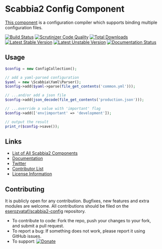 # Scabbia2 Config Component

[This component](https://github.com/eserozvataf/scabbia2-config) is a configuration compiler which supports binding multiple configuration files.

[![Build Status](https://travis-ci.org/eserozvataf/scabbia2-config.png?branch=master)](https://travis-ci.org/eserozvataf/scabbia2-config)
[![Scrutinizer Code Quality](https://scrutinizer-ci.com/g/eserozvataf/scabbia2-config/badges/quality-score.png?b=master)](https://scrutinizer-ci.com/g/eserozvataf/scabbia2-config/?branch=master)
[![Total Downloads](https://poser.pugx.org/eserozvataf/scabbia2-config/downloads.png)](https://packagist.org/packages/eserozvataf/scabbia2-config)
[![Latest Stable Version](https://poser.pugx.org/eserozvataf/scabbia2-config/v/stable)](https://packagist.org/packages/eserozvataf/scabbia2-config)
[![Latest Unstable Version](https://poser.pugx.org/eserozvataf/scabbia2-config/v/unstable)](https://packagist.org/packages/eserozvataf/scabbia2-config)
[![Documentation Status](https://readthedocs.org/projects/scabbia2-documentation/badge/?version=latest)](https://readthedocs.org/projects/scabbia2-documentation)

## Usage

```php
$config = new ConfigCollection();

// add a yaml-parsed configuration
$yaml = new \Scabbia\Yaml\Parser();
$config->add($yaml->parse(file_get_contents('common.yml')));

// ...and/or add a json file
$config->add(json_decode(file_get_contents('production.json')));

// ...override a value with 'important' flag
$config->add(['env|important' => 'development']);

// output the result
print_r($config->save());
```

## Links
- [List of All Scabbia2 Components](https://github.com/eserozvataf/scabbia2)
- [Documentation](https://readthedocs.org/projects/scabbia2-documentation)
- [Twitter](https://twitter.com/eserozvataf)
- [Contributor List](contributors.md)
- [License Information](LICENSE)


## Contributing
It is publicly open for any contribution. Bugfixes, new features and extra modules are welcome. All contributions should be filed on the [eserozvataf/scabbia2-config](https://github.com/eserozvataf/scabbia2-config) repository.

* To contribute to code: Fork the repo, push your changes to your fork, and submit a pull request.
* To report a bug: If something does not work, please report it using GitHub issues.
* To support: [![Donate](https://img.shields.io/gratipay/eserozvataf.svg)](https://gratipay.com/eserozvataf/)
